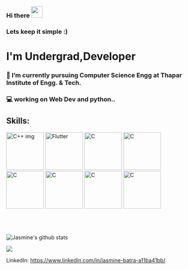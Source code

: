 ### Hi there <img src="https://raw.githubusercontent.com/MartinHeinz/MartinHeinz/master/wave.gif" width="30px"> 
### Lets keep it simple :)
# I'm Undergrad,Developer
### 🌱 I’m currently pursuing Computer Science Engg at Thapar Institute of Engg. & Tech.
### 💻 working on Web Dev and python..

## Skills:
<div>
<img src="https://developers.redhat.com/sites/default/files/styles/article_feature/public/blog/2017/06/C-image.jpeg?itok=GIR_nnS1" alt="C++ img" width=100 height=100>  
<img src="https://yt3.ggpht.com/ytc/AKedOLRt1d4p7bPylasq_66BIC8-k3hkyVjJ2JICQITK=s900-c-k-c0x00ffffff-no-rj" alt="Flutter" width=100 height=100>
<img src="https://upload.wikimedia.org/wikipedia/commons/thumb/1/18/C_Programming_Language.svg/1200px-C_Programming_Language.svg.png" alt="C" width=100 height=100>
<img src="https://www.cloudsavvyit.com/p/uploads/2017/07/ee83c456.png?height=200p&trim=2,2,2,2&crop=16:9" alt="C" width=100 height=100>
<img src="https://upload.wikimedia.org/wikipedia/commons/thumb/c/c3/Python-logo-notext.svg/1200px-Python-logo-notext.svg.png" alt="C" width=100 height=100>
 <img src="https://play-lh.googleusercontent.com/85WnuKkqDY4gf6tndeL4_Ng5vgRk7PTfmpI4vHMIosyq6XQ7ZGDXNtYG2s0b09kJMw" alt="C" width=100 height=100>
 <img src="https://upload.wikimedia.org/wikipedia/commons/thumb/d/d5/CSS3_logo_and_wordmark.svg/1200px-CSS3_logo_and_wordmark.svg.png" alt="C" width=100 height=100>
 <img src="https://upload.wikimedia.org/wikipedia/commons/thumb/9/99/Unofficial_JavaScript_logo_2.svg/1200px-Unofficial_JavaScript_logo_2.svg.png" alt="C" width=100 height=100>

</div>
<br>
<br>
<br>

![Jasmine's github stats](https://github-readme-stats.vercel.app/api?username=jasbatra19)


<img align="center" src="https://github-readme-stats.vercel.app/api/top-langs/?username=jasbatra19" />
 
 LinkedIn: https://www.linkedin.com/in/jasmine-batra-a11ba41bb/







